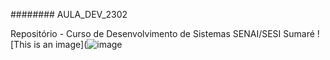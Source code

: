 ######## AULA_DEV_2302

Repositório - Curso de Desenvolvimento de Sistemas SENAI/SESI Sumaré
![This is an image](![image](https://user-images.githubusercontent.com/125598442/220900401-e90e121d-71b4-45f8-890b-15baf2fd6b25.png)
